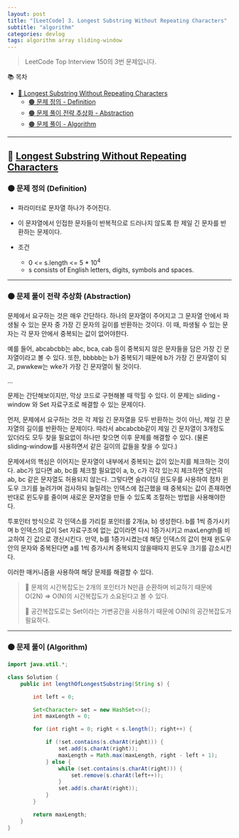 ```yaml
---
layout: post
title: "[LeetCode] 3. Longest Substring Without Repeating Characters"
subtitle: "algorithm"
categories: devlog
tags: algorithm array sliding-window
---
```


> LeetCode Top Interview 150의 3번 문제입니다.

<!--more-->

📚 목차
- [🌱 Longest Substring Without Repeating Characters](#-longest-substring-without-repeating-characters)
  - [🟤 문제 정의 - Definition](#-문제-요약-definition)
  - [🟤 문제 풀이 전략 추상화 - Abstraction](#-문제-풀이-전략-추상화-abstraction)
  - [🟤 문제 풀이 - Algorithm](#-문제-풀이-algorithm)

----

## 🌱 [Longest Substring Without Repeating Characters](https://leetcode.com/problems/longest-substring-without-repeating-characters/?envType=study-plan-v2&envId=top-interview-150)

### 🟤 문제 정의 (Definition)

- 파라미터로 문자열 하나가 주어진다.

- 이 문자열에서 인접한 문자들이 반복적으로 드러나지 않도록 한 제일 긴 문자를 반환하는 문제이다.


- 조건
  - 0 <= s.length <= 5 * 10<sup>4</sup>
  - s consists of English letters, digits, symbols and spaces.

---

### 🟤 문제 풀이 전략 추상화 (Abstraction)

문제에서 요구하는 것은 매우 간단하다. 하나의 문자열이 주어지고 그 문자열 안에서 파생될 수 있는 문자 중 가장 긴 문자의 길이를 반환하는 것이다. 이 때, 
파생될 수 있는 문자는 각 문자 안에서 중복되는 값이 없어야한다.

예를 들어, abcabcbb는 abc, bca, cab 등이 중복되지 않은 문자들을 담은 가장 긴 문자열이라고 볼 수 있다. 또한, bbbbb는 b가 중복되기 때문에 b가 가장 긴 문자열이 
되고, pwwkew는 wke가 가장 긴 문자열이 될 것이다.

...

문제는 간단해보이지만, 막상 코드로 구현해볼 때 막힐 수 있다. 이 문제는 sliding - window 와 Set 자료구조로 해결할 수 있는 문제이다.

먼저, 문제에서 요구하는 것은 각 제일 긴 문자열을 모두 반환하는 것이 아닌, 제일 긴 문자열의 길이를 반환하는 문제이다. 따라서 abcabcbb같이 제일 긴 문자열이 3개정도 있더라도 
모두 찾을 필요없이 하나만 찾으면 이후 문제를 해결할 수 있다. (물론 sliding-window를 사용하면서 같은 길이의 값들을 찾을 수 있다.)

문제에서의 핵심은 이어지는 문자열이 내부에서 중복되는 값이 있는지를 체크하는 것이다. abc가 있다면 ab, bc를 체크할 필요없이 a, b, c가 각각 있는지 체크하면 당연히 ab, bc 같은 
문자열도 허용되지 않는다. 그렇다면 슬라이딩 윈도우를 사용하여 점차 윈도우 크기를 늘려가며 검사하되 늘릴려는 인덱스에 접근했을 때 중복되는 값이 존재하면 반대로 윈도우를 줄이며 새로운 문자열을 
만들 수 있도록 조절하는 방법을 사용해야한다.

투포인터 방식으로 각 인덱스를 가리킬 포인터를 2개(a, b) 생성한다. b를 1씩 증가시키며 b 인덱스의 값이 Set 자료구조에 없는 값이라면 다시 1증가시키고 maxLength를 비교하여 긴 값으로 갱신시킨다. 
만약, b를 1증가시켰는데 해당 인덱스의 값이 현재 윈도우 안의 문자와 중복된다면 a를 1씩 증가시켜 중복되지 않을때따지 윈도우 크기를 감소시킨다.

이러한 매커니즘을 사용하여 해당 문제를 해결할 수 있다.

> 🥕 문제의 시간복잡도는 2개의 포인터가 N만큼 순환하며 비교하기 때문에 O(2N) => O(N)의 시간복잡도가 소요된다고 볼 수 있다.
> 
> 🥕 공간복잡도로는 Set이라는 가변공간을 사용하기 때문에 O(N)의 공간복잡도가 필요하다.

---

### 🟤 문제 풀이 (Algorithm)

```java
import java.util.*;

class Solution {
    public int lengthOfLongestSubstring(String s) {

        int left = 0;

        Set<Character> set = new HashSet<>();
        int maxLength = 0;

        for (int right = 0; right < s.length(); right++) {

            if (!set.contains(s.charAt(right))) {
                set.add(s.charAt(right));
                maxLength = Math.max(maxLength, right - left + 1);
            } else {
                while (set.contains(s.charAt(right))) {
                    set.remove(s.charAt(left++));
                }
                set.add(s.charAt(right));
            }
        }

        return maxLength;
    }
}
```
